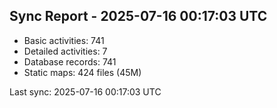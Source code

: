 ## Sync Report - 2025-07-16 00:17:03 UTC

- Basic activities: 741
- Detailed activities: 7
- Database records: 741
- Static maps: 424 files (45M)

Last sync: 2025-07-16 00:17:03 UTC
